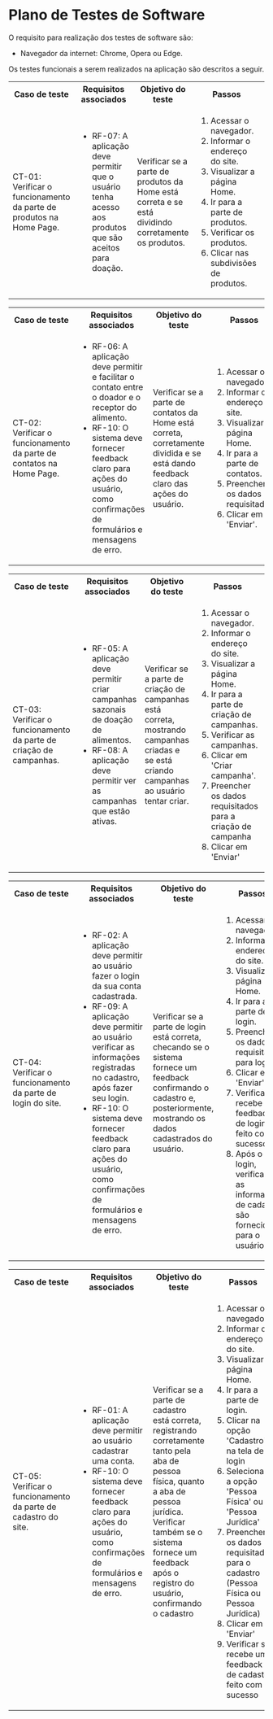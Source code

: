 # Plano de Testes de Software

O requisito para realização dos testes de software são:
<ul><li>Navegador da internet: Chrome, Opera ou Edge.</li></ul>

Os testes funcionais a serem realizados na aplicação são descritos a seguir.
 
<table>
 <tr>
  <th>Caso de teste</th>
  <th>Requisitos associados</th>
  <th>Objetivo do teste</th>
  <th>Passos</th>
  <th>Critérios de êxito</th>
  <th>Responsável</th>
 </tr>
 <tr>
  <td>CT-01: Verificar o funcionamento da parte de produtos na Home Page.</td>
  <td>
   <ul>
    <li>RF-07: A aplicação deve permitir que o usuário tenha acesso aos produtos que são aceitos para doação.</li>
   </ul>
  </td>
  <td>Verificar se a parte de produtos da Home está correta e se está dividindo corretamente os produtos.</td>
  <td>
   <ol>
    <li>Acessar o navegador.</li>
    <li>Informar o endereço do site.</li>
    <li>Visualizar a página Home.</li>
    <li>Ir para a parte de produtos.</li>
    <li>Verificar os produtos.</li>
    <li>Clicar nas subdivisões de produtos.</li>
   </ol>
   </td>
  <td>Todos os produtos devem estar listados na home e devem ser subdivididos de forma correta ao clicar na subdivisão listada.</td>
  <td>Rodrigo</td>
 </tr>
</table>

<table>
 <tr>
  <th>Caso de teste</th>
  <th>Requisitos associados</th>
  <th>Objetivo do teste</th>
  <th>Passos</th>
  <th>Critérios de êxito</th>
  <th>Responsável</th>
 </tr>
 <tr>
  <td>CT-02: Verificar o funcionamento da parte de contatos na Home Page.</td>
  <td>
   <ul>
    <li>RF-06: A aplicação deve permitir e facilitar o contato entre o doador e o receptor do alimento.</li>
     <li>RF-10: O sistema deve fornecer feedback claro para ações do usuário, como confirmações de formulários e mensagens de erro.</li>
   </ul>
  </td>
  <td>Verificar se a parte de contatos da Home está correta, corretamente dividida e se está dando feedback claro das ações do usuário.</td>
  <td>
   <ol>
    <li>Acessar o navegador.</li>
    <li>Informar o endereço do site.</li>
    <li>Visualizar a página Home.</li>
    <li>Ir para a parte de contatos.</li>
    <li>Preencher os dados requisitados.</li>
    <li>Clicar em 'Enviar'.</li>
   </ol>
   </td>
  <td>Deve ocorrer uma validação das informações fornecidas pelo usuário e ao clicar em 'Enviar', deve aparecer uma mensagem agradecendo o contato.</td>
  <td>Rodrigo</td>
 </tr>
</table>

<table>
 <tr>
  <th>Caso de teste</th>
  <th>Requisitos associados</th>
  <th>Objetivo do teste</th>
  <th>Passos</th>
  <th>Critérios de êxito</th>
  <th>Responsável</th>
 </tr>
 <tr>
  <td>CT-03: Verificar o funcionamento da parte de criação de campanhas.</td>
  <td>
   <ul>
    <li>RF-05: A aplicação deve permitir criar campanhas sazonais de doação de alimentos.</li>
    <li>RF-08: A aplicação deve permitir ver as campanhas que estão ativas.</li>
   </ul>
  </td>
  <td>Verificar se a parte de criação de campanhas está correta, mostrando campanhas criadas e se está criando campanhas ao usuário tentar criar.</td>
  <td>
   <ol>
    <li>Acessar o navegador.</li>
    <li>Informar o endereço do site.</li>
    <li>Visualizar a página Home.</li>
    <li>Ir para a parte de criação de campanhas.</li>
    <li>Verificar as campanhas.</li>
    <li>Clicar em 'Criar campanha'.</li>
    <li>Preencher os dados requisitados para a criação de campanha</li>
    <li>Clicar  em 'Enviar'</li>
   </ol>
   </td>
  <td>As campanhas ativas devem aparecer, mostrando suas especificações. A opção "Criar campanhas" deve adicionar corretamente as campanhas de usuários que queiram utilizá-la.</td>
  <td>Danilo</td>
 </tr>
</table>

<table>
 <tr>
  <th>Caso de teste</th>
  <th>Requisitos associados</th>
  <th>Objetivo do teste</th>
  <th>Passos</th>
  <th>Critérios de êxito</th>
  <th>Responsável</th>
 </tr>
 <tr>
  <td>CT-04: Verificar o funcionamento da parte de login do site.</td>
  <td>
   <ul>
    <li>RF-02: A aplicação deve permitir ao usuário fazer o login da sua conta cadastrada.</li>
    <li>RF-09: A aplicação deve permitir ao usuário verificar as informações registradas no cadastro, após fazer seu login.</li>
    <li>RF-10: O sistema deve fornecer feedback claro para ações do usuário, como confirmações de formulários e mensagens de erro.</li>
   </ul>
  </td>
  <td>Verificar se a parte de login está correta, checando se o sistema fornece um feedback confirmando o cadastro e, posteriormente, mostrando os dados cadastrados do usuário.</td>
  <td>
   <ol>
    <li>Acessar o navegador.</li>
    <li>Informar o endereço do site.</li>
    <li>Visualizar a página Home.</li>
    <li>Ir para a parte de login.</li>
    <li>Preencher os dados requisitados para login</li>
    <li>Clicar em 'Enviar'.</li>
    <li>Verificar se recebe um feedback de login feito com sucesso</li>
    <li>Após o login, verificar se as informações de cadastro são fornecidas para o usuário</li>
   </ol>
   </td>
  <td>O usuário deverá fazer o login, recebendo um feedback mostrando se o login foi bem ou mal sucedido. Após a confirmação de login, os dados previamente cadastrados deverão aparecer para o usuário. </td>
  <td>César</td>
 </tr>
</table>

<table>
 <tr>
  <th>Caso de teste</th>
  <th>Requisitos associados</th>
  <th>Objetivo do teste</th>
  <th>Passos</th>
  <th>Critérios de êxito</th>
  <th>Responsável</th>
 </tr>
 <tr>
  <td>CT-05: Verificar o funcionamento da parte de cadastro do site.</td>
  <td>
   <ul>
    <li>RF-01: A aplicação deve permitir ao usuário cadastrar uma conta.</li>
    <li>RF-10: O sistema deve fornecer feedback claro para ações do usuário, como confirmações de formulários e mensagens de erro.</li>
   </ul>
  </td>
  <td>Verificar se a parte de cadastro está correta, registrando corretamente tanto pela aba de pessoa física, quanto a aba de pessoa jurídica. Verificar também se o sistema fornece um feedback após o registro do usuário, confirmando o cadastro</td>
  <td>
   <ol>
    <li>Acessar o navegador.</li>
    <li>Informar o endereço do site.</li>
    <li>Visualizar a página Home.</li>
    <li>Ir para a parte de login.</li>
    <li>Clicar na opção 'Cadastro' na tela de login</li>
    <li>Selecionar a opção 'Pessoa Física' ou 'Pessoa Jurídica'</li>
    <li>Preencher os dados requisitados para o cadastro (Pessoa Física ou Pessoa Jurídica)</li>
    <li>Clicar em 'Enviar'</li>
    <li>Verificar se recebe um feedback de cadastro feito com sucesso</li>
   </ol>
   </td>
  <td>O usuário deve fazer o cadastro, preenchendo informações solicitadas com base no cadastro de Pessoa Física ou Pessoa Jurídica.</td>
  <td></td>
 </tr>
</table>
